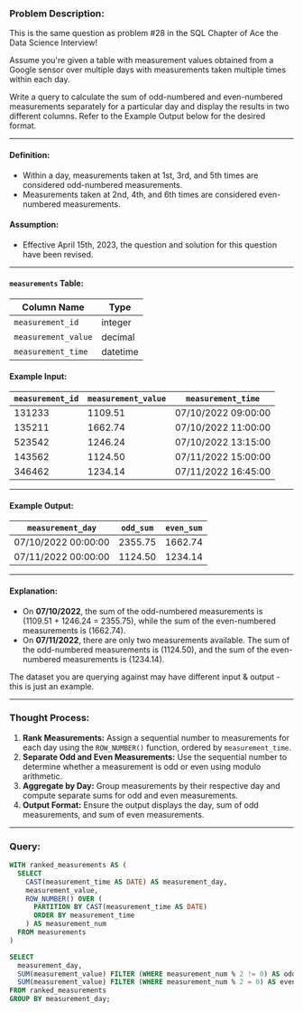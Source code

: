 ### Problem Description:
This is the same question as problem #28 in the SQL Chapter of Ace the Data Science Interview!

Assume you're given a table with measurement values obtained from a Google sensor over multiple days with measurements taken multiple times within each day.

Write a query to calculate the sum of odd-numbered and even-numbered measurements separately for a particular day and display the results in two different columns. Refer to the Example Output below for the desired format.

---

#### Definition:
- Within a day, measurements taken at 1st, 3rd, and 5th times are considered odd-numbered measurements.
- Measurements taken at 2nd, 4th, and 6th times are considered even-numbered measurements.

#### Assumption:
- Effective April 15th, 2023, the question and solution for this question have been revised.

---

#### `measurements` Table:
| Column Name        | Type      |
|--------------------|-----------|
| `measurement_id`   | integer   |
| `measurement_value`| decimal   |
| `measurement_time` | datetime  |

#### Example Input:
| `measurement_id` | `measurement_value` | `measurement_time`       |
|------------------|---------------------|--------------------------|
| 131233           | 1109.51            | 07/10/2022 09:00:00      |
| 135211           | 1662.74            | 07/10/2022 11:00:00      |
| 523542           | 1246.24            | 07/10/2022 13:15:00      |
| 143562           | 1124.50            | 07/11/2022 15:00:00      |
| 346462           | 1234.14            | 07/11/2022 16:45:00      |

---

#### Example Output:
| `measurement_day`   | `odd_sum` | `even_sum` |
|---------------------|-----------|------------|
| 07/10/2022 00:00:00 | 2355.75   | 1662.74    |
| 07/11/2022 00:00:00 | 1124.50   | 1234.14    |

---

#### Explanation:
- On **07/10/2022**, the sum of the odd-numbered measurements is \(1109.51 + 1246.24 = 2355.75\), while the sum of the even-numbered measurements is \(1662.74\).
- On **07/11/2022**, there are only two measurements available. The sum of the odd-numbered measurements is \(1124.50\), and the sum of the even-numbered measurements is \(1234.14\).

The dataset you are querying against may have different input & output - this is just an example.

---

### Thought Process:
1. **Rank Measurements:** Assign a sequential number to measurements for each day using the `ROW_NUMBER()` function, ordered by `measurement_time`.
2. **Separate Odd and Even Measurements:** Use the sequential number to determine whether a measurement is odd or even using modulo arithmetic.
3. **Aggregate by Day:** Group measurements by their respective day and compute separate sums for odd and even measurements.
4. **Output Format:** Ensure the output displays the day, sum of odd measurements, and sum of even measurements.

---

### Query:
```sql
WITH ranked_measurements AS (
  SELECT 
    CAST(measurement_time AS DATE) AS measurement_day,
    measurement_value,
    ROW_NUMBER() OVER (
      PARTITION BY CAST(measurement_time AS DATE)
      ORDER BY measurement_time
    ) AS measurement_num
  FROM measurements
)

SELECT 
  measurement_day,
  SUM(measurement_value) FILTER (WHERE measurement_num % 2 != 0) AS odd_sum,
  SUM(measurement_value) FILTER (WHERE measurement_num % 2 = 0) AS even_sum
FROM ranked_measurements
GROUP BY measurement_day;
